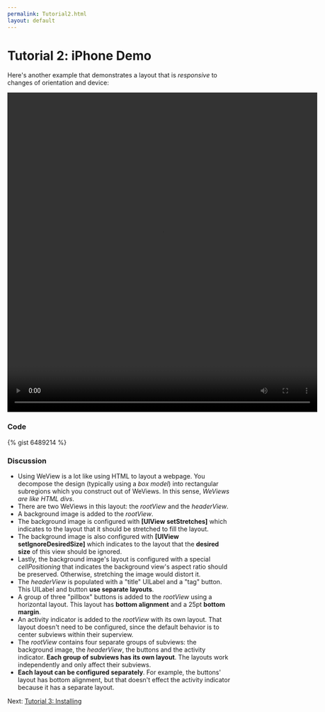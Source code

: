 ```yaml
---
permalink: Tutorial2.html
layout: default
---
```


Tutorial 2: iPhone Demo
==

<!-- TEMPLATE START -->

Here's another example that demonstrates a layout that is _responsive_ to changes of orientation and device:

<video WIDTH="700" HEIGHT="720" AUTOPLAY="true" controls="true" LOOP="true" class="embedded_video" >
<source src="videos/video-B2B0C11D-E1A1-4CAE-B4B4-D043D5989B4E-40400-0001287E815CD5CB.mp4" type="video/mp4" />
<source src="videos/video-B2B0C11D-E1A1-4CAE-B4B4-D043D5989B4E-40400-0001287E815CD5CB.webm" type="video/webm" />
</video>

### Code 

{% gist 6489214 %}

### Discussion

* Using WeView is a lot like using HTML to layout a webpage.  You decompose the design (typically using a _box model_) into rectangular subregions which you construct out of WeViews.  In this sense, _WeViews are like HTML divs_.
* There are two WeViews in this layout: the _rootView_ and the _headerView_.  
* A background image is added to the _rootView_.  
* The background image is configured with __\[UIView setStretches\]__ which indicates to the layout that it should be stretched to fill the layout.
* The background image is also configured with __\[UIView setIgnoreDesiredSize\]__ which indicates to the layout that the __desired size__ of this view should be ignored.
* Lastly, the background image's layout is configured with a special _cellPositioning_ that indicates the background view's aspect ratio should be preserved.  Otherwise, stretching the image would distort it.
* The _headerView_ is populated with a "title" UILabel and a "tag" button. This UILabel and button __use separate layouts__.
* A group of three "pillbox" buttons is added to the _rootView_ using a horizontal layout.  This layout has __bottom alignment__ and a 25pt __bottom margin__.
* An activity indicator is added to the _rootView_ with its own layout.  That layout doesn't need to be configured, since the default behavior is to center subviews within their superview.
* The _rootView_ contains four separate groups of subviews: the background image, the _headerView_, the buttons and the activity indicator.  __Each group of subviews has its own layout__.  The layouts work independently and only affect their subviews.  
* __Each layout can be configured separately__.  For example, the buttons' layout has bottom alignment, but that doesn't effect the activity indicator because it has a separate layout.
 


<!-- TEMPLATE END -->

Next\: [Tutorial 3: Installing](TutorialInstalling.html)